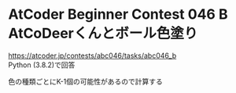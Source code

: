 # AtCoder Beginner Contest 046 B AtCoDeerくんとボール色塗り  
https://atcoder.jp/contests/abc046/tasks/abc046_b  
Python (3.8.2)で回答  

色の種類ごとにK-1個の可能性があるので計算する
